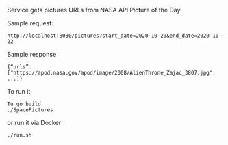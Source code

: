 Service gets pictures URLs from NASA API Picture of the Day.

Sample request:
```
http://localhost:8080/pictures?start_date=2020-10-20&end_date=2020-10-22
```

Sample response
```
{“urls”: ["https://apod.nasa.gov/apod/image/2008/AlienThrone_Zajac_3807.jpg", ...]}
```


To run it
```
Tu go build
./SpacePictures 
```

or run it via Docker
```
./run.sh
```


